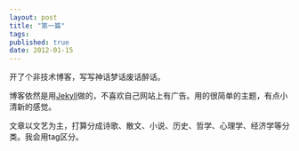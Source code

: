 ```yaml
---
layout: post
title: "第一篇"
tags:
published: true
date: 2012-01-15
---
```


开了个非技术博客，写写神话梦话废话醉话。

博客依然是用[Jekyll](https://github.com/mojombo/jekyll)做的，不喜欢自己网站上有广告。用的很简单的主题，有点小清新的感觉。

文章以文艺为主，打算分成诗歌、散文、小说、历史、哲学、心理学、经济学等分类。我会用tag区分。
